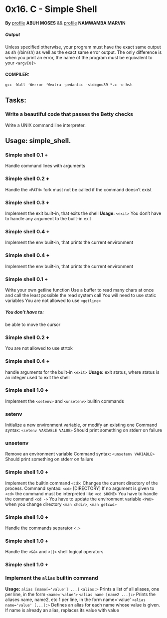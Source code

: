 # 0x16. C - Simple Shell

**By** [profile](github.com/hectorialbandini) __ABUH MOSES__ && [profile](github.com/NamwambaMarvin) __NAMWAMBA MARVIN__
##### Output
Unless specified otherwise, your program must have the exact same output as sh (/bin/sh) as well as the exact same error output.
The only difference is when you print an error, the name of the program must be equivalent to your `<argv[0]>`

#### COMPILER:
```gcc -Wall -Werror -Wextra -pedantic -std=gnu89 *.c -o hsh```
## Tasks: 
### Write a beautiful code that passes the Betty checks
Write a UNIX command line interpreter.
## Usage: simple_shell.
### Simple shell 0.1 +
Handle command lines with arguments
### Simple shell 0.2 +
Handle the `<PATH>`
fork must not be called if the command doesn’t exist
### Simple shell 0.3 +
Implement the exit built-in, that exits the shell
__Usage:__ `<exit>`
You don’t have to handle any argument to the built-in exit
### Simple shell 0.4 +
Implement the env built-in, that prints the current environment
### Simple shell 0.4 +
Implement the env built-in, that prints the current environment
### Simple shell 0.1 +
Write your own getline function
Use a buffer to read many chars at once and call the least possible the read system call
You will need to use static variables
You are not allowed to use `<getline>`
##### You don’t have to:
be able to move the cursor
### Simple shell 0.2 +
You are not allowed to use strtok
### Simple shell 0.4 +
handle arguments for the built-in `<exit>`
**Usage:** exit status, where status is an integer used to exit the shell
### Simple shell 1.0 +
Implement the `<setenv>` and `<unsetenv>` builtin commands
### setenv
Initialize a new environment variable, or modify an existing one
Command syntax: `<setenv VARIABLE VALUE>`
Should print something on stderr on failure
### unsetenv
Remove an environment variable
Command syntax: `<unsetenv VARIABLE>`
Should print something on stderr on failure
### Simple shell 1.0 +
Implement the builtin command `<cd>`:
Changes the current directory of the process.
Command syntax: `<cd>` [DIRECTORY]
If no argument is given to `<cd>` the command must be interpreted like `<cd $HOME>`
You have to handle the command `<cd ->`
You have to update the environment variable `<PWD>` when you change directory
`<man chdir>`, `<man getcwd>`
### Simple shell 1.0 +
Handle the commands separator `<;>`
### Simple shell 1.0 +
Handle the `<&&>` and `<||>` shell logical operators
### Simple shell 1.0 +

### Implement the `alias` builtin command
**Usage:** ```alias [name[='value'] ...]```
`<alias:>` Prints a list of all aliases, one per line, in the form `<name='value'>`
`<alias name [name2 ...]:>` Prints the aliases name, name2, etc 1 per line, in the form name='value'
`<alias name='value' [...]:>` Defines an alias for each name whose value is given. If name is already an alias, replaces its value with value
